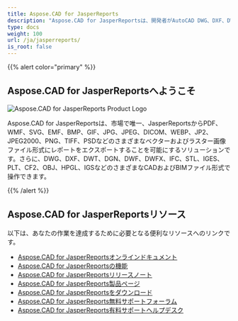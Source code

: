 ```yaml
---
title: Aspose.CAD for JasperReports
description: "Aspose.CAD for JasperReportsは、開発者がAutoCAD DWG、DXF、DWTおよびその他のCADおよびBIMファイル形式（DGN、DWF、DWFX、IFC、STL、IGES、PLT、CF2、OBJ、HPGL、IGSなど）を開いて、読み込み、処理することを可能にします。"
type: docs
weight: 100
url: /ja/jasperreports/
is_root: false
---
```


{{% alert color="primary" %}}

## **Aspose.CAD for JasperReportsへようこそ**

![Aspose.CAD for JasperReports Product Logo](/_assets/home_3.png)

Aspose.CAD for JasperReportsは、市場で唯一、JasperReportsからPDF、WMF、SVG、EMF、BMP、GIF、JPG、JPEG、DICOM、WEBP、JP2、JPEG2000、PNG、TIFF、PSDなどのさまざまなベクターおよびラスター画像ファイル形式にレポートをエクスポートすることを可能にするソリューションです。さらに、DWG、DXF、DWT、DGN、DWF、DWFX、IFC、STL、IGES、PLT、CF2、OBJ、HPGL、IGSなどのさまざまなCADおよびBIMファイル形式で操作できます。

{{% /alert %}}

## **Aspose.CAD for JasperReportsリソース**

以下は、あなたの作業を達成するために必要となる便利なリソースへのリンクです。

- [Aspose.CAD for JasperReportsオンラインドキュメント](/ja/cad/jasperreports/)
- [Aspose.CAD for JasperReportsの機能](/ja/cad/jasperreports/features-overview/)
- [Aspose.CAD for JasperReportsリリースノート](https://releases.aspose.com/cad/jasperreports/release-notes/)
- [Aspose.CAD for JasperReports製品ページ](https://products.aspose.com/cad/jasperreports/)
- [Aspose.CAD for JasperReportsをダウンロード](https://downloads.aspose.com/cad/jasperreports)
- [Aspose.CAD for JasperReports無料サポートフォーラム](https://forum.aspose.com/c/cad/19)
- [Aspose.CAD for JasperReports有料サポートヘルプデスク](https://helpdesk.aspose.com/)
